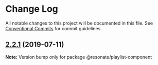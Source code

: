 # Change Log

All notable changes to this project will be documented in this file.
See [Conventional Commits](https://conventionalcommits.org) for commit guidelines.

## [2.2.1](https://github.com/resonatecoop/stream2own/compare/@resonate/playlist-component@2.1.0...@resonate/playlist-component@2.2.1) (2019-07-11)

**Note:** Version bump only for package @resonate/playlist-component

